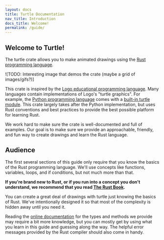 ```yaml
---
layout: docs
title: Turtle Documentation
nav_title: Introduction
docs_title: Welcome!
permalink: /guide/
---
```


## Welcome to Turtle!

The turtle crate allows you to make animated drawings using the [Rust
programming language][rust].

![TODO: Interesting image that demos the crate (maybe a grid of images/gifs?)]

This crate is inspired by the [Logo educational programming language][logo-lang].
Many languages contain implementations of Logo's "turtle graphics". For example,
the [Python programming language][python] comes with a
[built-in turtle module][python-turtle]. This crate largely takes after the
Python implementation, but uses Rust conventions and best practices to provide
the best possible platform for learning Rust.

We work hard to make sure the crate is well-documented and full of examples. Our
goal is to make sure we provide an approachable, friendly, and fun way to create
drawings and learn the Rust language.

## Audience

The first several sections of this guide only require that you know the basics
of the Rust programming language. We'll use concepts like functions, variables,
loops, and if conditions, but not much more than that.

**If you're brand new to Rust, or if you run into a concept you don't understand,
we recommend that you read [The Rust Book][rust-book].**

You can create a great deal of drawings with turtle just knowing the basics of
Rust. We've intentionally designed it so that most of the complexity is hidden
away until you need it.

Reading the [online documentation][turtle-docs] for the types and methods we
provide may require a bit more knowledge, but you can mostly get by using what
you learn in this guide and guessing along the way. The helpful error messages
provided by the Rust compiler should also come in handy.

[rust]: https://www.rust-lang.org
[rust-book]: https://doc.rust-lang.org/book/
[python]: https://www.python.org
[python-turtle]: https://docs.python.org/3.3/library/turtle.html
[logo-lang]: https://en.wikipedia.org/wiki/Logo_(programming_language)
[turtle-docs]: https://docs.rs/turtle

